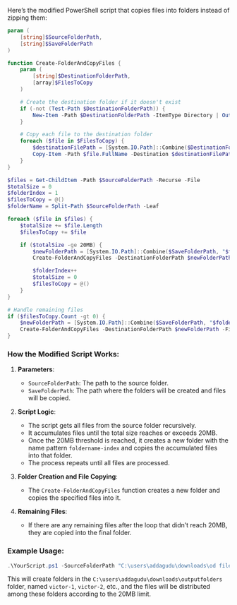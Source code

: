 Here’s the modified PowerShell script that copies files into folders instead of zipping them:

```powershell
param (
    [string]$SourceFolderPath,
    [string]$SaveFolderPath
)

function Create-FolderAndCopyFiles {
    param (
        [string]$DestinationFolderPath,
        [array]$FilesToCopy
    )

    # Create the destination folder if it doesn't exist
    if (-not (Test-Path $DestinationFolderPath)) {
        New-Item -Path $DestinationFolderPath -ItemType Directory | Out-Null
    }

    # Copy each file to the destination folder
    foreach ($file in $FilesToCopy) {
        $destinationFilePath = [System.IO.Path]::Combine($DestinationFolderPath, $file.Name)
        Copy-Item -Path $file.FullName -Destination $destinationFilePath
    }
}

$files = Get-ChildItem -Path $SourceFolderPath -Recurse -File
$totalSize = 0
$folderIndex = 1
$filesToCopy = @()
$folderName = Split-Path $SourceFolderPath -Leaf

foreach ($file in $files) {
    $totalSize += $file.Length
    $filesToCopy += $file

    if ($totalSize -ge 20MB) {
        $newFolderPath = [System.IO.Path]::Combine($SaveFolderPath, "$folderName-$folderIndex")
        Create-FolderAndCopyFiles -DestinationFolderPath $newFolderPath -FilesToCopy $filesToCopy

        $folderIndex++
        $totalSize = 0
        $filesToCopy = @()
    }
}

# Handle remaining files
if ($filesToCopy.Count -gt 0) {
    $newFolderPath = [System.IO.Path]::Combine($SaveFolderPath, "$folderName-$folderIndex")
    Create-FolderAndCopyFiles -DestinationFolderPath $newFolderPath -FilesToCopy $filesToCopy
}
```

### How the Modified Script Works:

1. **Parameters**:
   - `SourceFolderPath`: The path to the source folder.
   - `SaveFolderPath`: The path where the folders will be created and files will be copied.

2. **Script Logic**:
   - The script gets all files from the source folder recursively.
   - It accumulates files until the total size reaches or exceeds 20MB.
   - Once the 20MB threshold is reached, it creates a new folder with the name pattern `foldername-index` and copies the accumulated files into that folder.
   - The process repeats until all files are processed.

3. **Folder Creation and File Copying**:
   - The `Create-FolderAndCopyFiles` function creates a new folder and copies the specified files into it.

4. **Remaining Files**:
   - If there are any remaining files after the loop that didn’t reach 20MB, they are copied into the final folder.

### Example Usage:

```powershell
.\YourScript.ps1 -SourceFolderPath "C:\users\addagudu\downloads\od files\victor" -SaveFolderPath "C:\users\addagudu\downloads\outputfolders"
```

This will create folders in the `C:\users\addagudu\downloads\outputfolders` folder, named `victor-1`, `victor-2`, etc., and the files will be distributed among these folders according to the 20MB limit.
